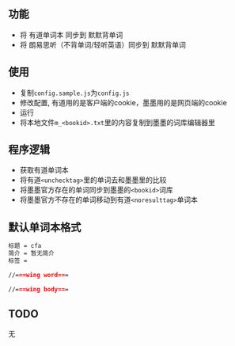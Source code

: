 ## 功能

* 将 有道单词本 同步到 默默背单词
* 将 朗易思听（不背单词/轻听英语）同步到 默默背单词

## 使用

* 复制`config.sample.js`为`config.js`
* 修改配置, 有道用的是客户端的cookie，墨墨用的是网页端的cookie
* 运行
* 将本地文件`m_<bookid>.txt`里的内容复制到墨墨的词库编辑器里

## 程序逻辑

* 获取有道单词本
* 将有道`<unchecktag>`里的单词去和墨墨里的比较
* 将墨墨官方存在的单词同步到墨墨的`<bookid>`词库
* 将墨墨官方不存在的单词移动到有道`<noresulttag>`单词本


## 默认单词本格式
```md
标题 = cfa
简介 = 暂无简介
标签 = 

//===wing word===

//===wing body===

```
## TODO

无
